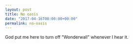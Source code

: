 ```yaml
---
layout: post
title: No oasis
date: "2017-04-16T00:00:00+00:00"
permalink: no-oasis
---
```


God put me here to turn off "Wonderwall" whenever I hear it.
